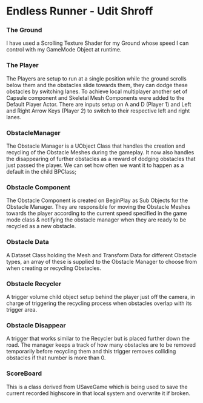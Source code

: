 # Endless Runner - Udit Shroff

### The Ground
I have used a Scrolling Texture Shader for my Ground whose speed I can control with my GameMode Object at runtime.

### The Player
The Players are setup to run at a single position while the ground scrolls below them and the obstacles slide towards them, they can dodge these obstacles by switching lanes. To achieve local multiplayer another set of Capsule component and Skeletal Mesh Components were added to the Default Player Actor. There are inputs setup on A and D (Player 1) and Left and Right Arrow Keys (Player 2) to switch to their respective left and right lanes.

### ObstacleManager
The Obstacle Manager is a UObject Class that handles the creation and recycling of the Obstacle Meshes during the gameplay. It now also handles the disappearing of further obstacles as a reward of dodging obstacles that just passed the player. We can set how often we want it to happen as a default in the child BPClass;

### Obstacle Component
The Obstacle Component is created on BeginPlay as Sub Objects for the Obstacle Manager. They are responsible for moving the Obstacle Meshes towards the player according to the current speed specified in the game mode class & notifying the obstacle manager when they are ready to be recycled as a new obstacle.

### Obstacle Data
A Dataset Class holding the Mesh and Transform Data for different Obstacle types, an array of these is supplied to the Obstacle Manager to choose from when creating or recycling Obstacles.

### Obstacle Recycler
A trigger volume child object setup behind the player just off the camera, in charge of triggering the recycling process when obstacles overlap with its trigger area.

### Obstacle Disappear
A trigger that works similar to the Recycler but is placed further down the road. The manager keeps a track of how many obstacles are to be removed temporarily before recycling them and this trigger removes colliding obstacles if that number is more than 0.

### ScoreBoard
This is a class derived from USaveGame which is being used to save the current recorded highscore in that local system and overwrite it if broken.
